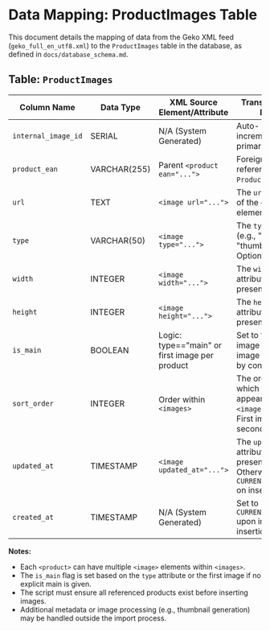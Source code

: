 # Data Mapping: ProductImages Table

This document details the mapping of data from the Geko XML feed (`geko_full_en_utf8.xml`) to the `ProductImages` table in the database, as defined in `docs/database_schema.md`.

## Table: `ProductImages`

| Column Name             | Data Type    | XML Source Element/Attribute                                | Transformation Notes                                                                                                                               |
|-------------------------|--------------|-------------------------------------------------------------|----------------------------------------------------------------------------------------------------------------------------------------------------|
| `internal_image_id`     | SERIAL       | N/A (System Generated)                                      | Auto-incrementing primary key.                                                                                                                     |
| `product_ean`           | VARCHAR(255) | Parent `<product ean="...">`                               | Foreign key referencing `Products(ean)`.                                                                                                           |
| `url`                   | TEXT         | `<image url="...">`                                        | The `url` attribute of the `<image>` element.                                                                                                      |
| `type`                  | VARCHAR(50)  | `<image type="...">`                                       | The `type` attribute (e.g., "main", "thumbnail"). Optional.                                                                                    |
| `width`                 | INTEGER      | `<image width="...">`                                      | The `width` attribute, if present. Optional.                                                                                                       |
| `height`                | INTEGER      | `<image height="...">`                                     | The `height` attribute, if present. Optional.                                                                                                      |
| `is_main`               | BOOLEAN      | Logic: type=="main" or first image per product             | Set to `TRUE` if the image is the main image (by type or by convention).                                                                           |
| `sort_order`            | INTEGER      | Order within `<images>`                                     | The order in which the image appears within the `<images>` block. First image is 1, second is 2, etc.                                              |
| `updated_at`            | TIMESTAMP    | `<image updated_at="...">`                                 | The `updated_at` attribute, if present. Otherwise, set to `CURRENT_TIMESTAMP` on insert/update.                                                    |
| `created_at`            | TIMESTAMP    | N/A (System Generated)                                      | Set to `CURRENT_TIMESTAMP` upon initial insertion.                                                                                                 |

**Notes:**
- Each `<product>` can have multiple `<image>` elements within `<images>`.
- The `is_main` flag is set based on the `type` attribute or the first image if no explicit main is given.
- The script must ensure all referenced products exist before inserting images.
- Additional metadata or image processing (e.g., thumbnail generation) may be handled outside the import process.
